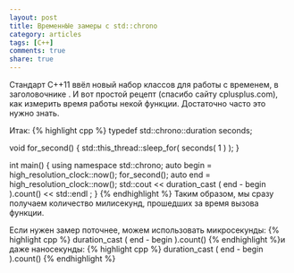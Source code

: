 ```yaml
---
layout: post
title: ВременнЫе замеры с std::chrono
category: articles
tags: [C++]
comments: true
share: true
---
```

Стандарт C++11 ввёл новый набор классов для работы с временем, в заголовочнике <chrono>. И вот простой рецепт (спасибо сайту cplusplus.com), как измерить время работы некой функции. Достаточно часто это нужно знать.

Итак:
{% highlight cpp %}
typedef std::chrono::duration <int> seconds;

void for_second() {
    std::this_thread::sleep_for( seconds( 1 ) );
}

int main() {
    using namespace std::chrono;
    auto begin = high_resolution_clock::now();
    for_second();
    auto end = high_resolution_clock::now();
    std::cout << duration_cast <milliseconds>( end - begin ).count() 
              << std::endl
              ;
}
{% endhighlight %}
Таким образом, мы сразу получаем количество милисекунд, прошедших за время вызова функции.

Если нужен замер поточнее, можем использовать микросекунды:
{% highlight cpp %}
duration_cast <microseconds>( end - begin ).count() 
{% endhighlight %}и даже наносекунды:
{% highlight cpp %}
duration_cast <nanoseconds>( end - begin ).count() 
{% endhighlight %}
